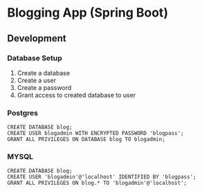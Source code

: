   # Blogging App (Spring Boot)
  ## Development
  ### Database Setup
1. Create a database
2. Create a user
3. Create a password
4. Grant access to created database to user


  ### Postgres

   ```
   CREATE DATABASE blog;
   CREATE USER blogadmin WITH ENCRYPTED PASSWORD 'blogpass';
   GRANT ALL PRIVILEGES ON DATABASE blog TO blogadmin;
   ```

### MYSQL

  ```  
  CREATE DATABASE blog;
  CREATE USER 'blogadmin'@'localhost' IDENTIFIED BY 'blogpass';
  GRANT ALL PRIVILEGES ON blog.* TO 'blogadmin'@'localhost';
  ```